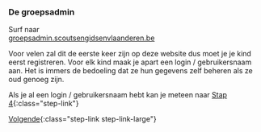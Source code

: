 ### De groepsadmin
Surf naar  
[groepsadmin.scoutsengidsenvlaanderen.be](https://groepsadmin.scoutsengidsenvlaanderen.be)

Voor velen zal dit de eerste keer zijn op deze website dus moet je je kind eerst registreren. Voor elk kind maak je apart een login / gebruikersnaam aan. Het is immers de bedoeling dat ze hun gegevens zelf beheren als ze oud genoeg zijn.

Als je al een login / gebruikersnaam hebt kan je meteen naar [Stap 4](/#individuele-steekkaart-4){:class="step-link"}

[Volgende](/#individuele-steekkaart-3){:class="step-link step-link-large"}
